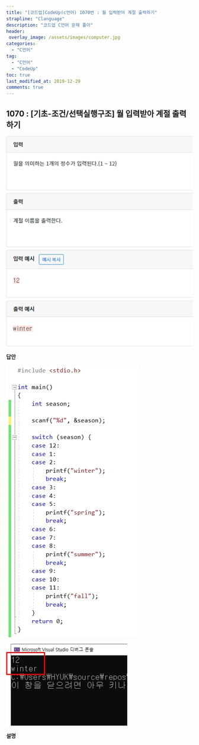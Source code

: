 ```yaml
---
title: "[코드업]CodeUp(c언어) 1070번 : 월 입력받아 계절 출력하기"
strapline: "Clanguage"
description: "코드업 C언어 문제 풀이"
header:
 overlay_image: /assets/images/computer.jpg
categories:
  - "C언어"
tag:
  - "C언어"
  - "CodeUp"
toc: true
last_modified_at: 2019-12-29
comments: true
---
```


## 1070 : [기초-조건/선택실행구조] 월 입력받아 계절 출력하기

![c1070](/assets/images/c1070.jpg)

**답안**<br>

![c1070](/assets/images/c1070-2.jpg)

![c1070](/assets/images/c1070-1.jpg)

**설명**

